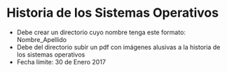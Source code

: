 # Historia de los Sistemas Operativos  

* Debe crear un directorio cuyo nombre tenga este formato: Nombre_Apellido  
* Debe del directorio subir un pdf con imágenes alusivas a la historia de los sistemas operativos  
* Fecha límite: 30 de Enero 2017

